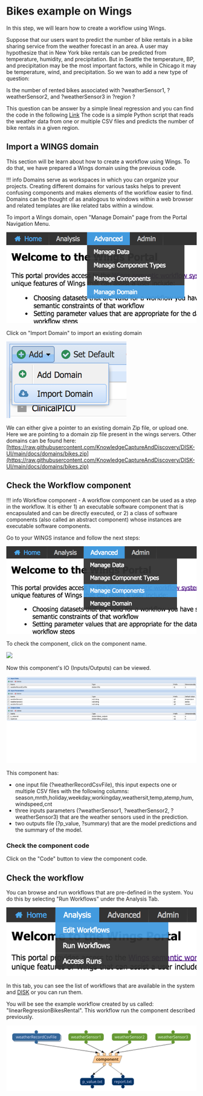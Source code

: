 # Bikes example on Wings

In this step, we will learn how to create a workflow using Wings.

Suppose that our users want to predict the number of bike rentals in a bike sharing service from the weather forecast in an area. A user may hypothesize that in New York bike rentals can be predicted from temperature, humidity, and precipitation. But in Seattle the temperature, BP, and precipitation may be the most important factors, while in Chicago it may be temperature, wind, and precipitation. So we wan to add a new type of question:

Is the number of rented bikes associated with ?weatherSensor1, ?weatherSensor2, and ?weatherSensor3 in ?region ?

This question can be answer by a simple lineal regression and you can find the code in the following [Link](https://github.com/KnowledgeCaptureAndDiscovery/bikes_rent_example/tree/1.0.1)
The code is a simple Python script that reads the weather data from one or multiple CSV files and predicts the number of bike rentals in a given region.

## Import a WINGS domain

This section will be learn about how to create a workflow using Wings.
To do that, we have prepared a Wings domain using the previous code. 

!!! info
    Domains serve as workspaces in which you can organize your projects. Creating different domains for various tasks helps to prevent confusing components and makes elements of the workflow easier to find. Domains can be thought of as analogous to windows within a web browser and related templates are like related tabs within a window. 

To import a Wings domain, open "Manage Domain" page from the Portal Navigation Menu.

![](../../figures/wings/domain/manage.png)

Click on "Import Domain" to import an existing domain

![](../../figures/wings/domain/import.png)

We can either give a pointer to an existing domain Zip file, or upload one. Here we are pointing to a domain zip file present in the wings servers. Other domains can be found here: [https://raw.githubusercontent.com/KnowledgeCaptureAndDiscovery/DISK-UI/main/docs/domains/bikes.zip](https://raw.githubusercontent.com/KnowledgeCaptureAndDiscovery/DISK-UI/main/docs/domains/bikes.zip)

## Check the Workflow component

!!! info
    Workflow component - A workflow component can be used as a step in the workflow. It is either 1) an executable software component that is encapsulated and can be directly executed, or 2) a class of software components (also called an abstract component) whose instances are executable software components. 

Go to your WINGS instance and follow the next steps:

![](../../figures/wings/component-click.png)

To check the component, click on the component name.

![](../../figures/wings/component.png)


Now this component's IO (Inputs/Outputs) can be viewed.

![](../../figures/wings/component/inputs.png)

This component has:

- one input file (?weatherRecordCsvFile), this input expects one or multiple CSV files with the following columns: season,mnth,holiday,weekday,workingday,weathersit,temp,atemp,hum,windspeed,cnt
- three inputs parameters (?weatherSensor1, ?weatherSensor2, ?weatherSensor3) that are the weather sensors used in the prediction.
- two outputs file (?p_value, ?summary) that are the model predictions and the summary of the model.

### Check the component code

Click on the "Code" button to view the component code.

## Check the workflow

You can browse and run workflows that are pre-defined in the system. You do this by selecting "Run Workflows" under the Analysis Tab. 

![](../../figures/wings/workflows/edit.png)

In this tab, you can see the list of workflows that are available in the system and [DISK](https://disk.isi.edu) or you can run them.


You will be see the example workflow created by us called: "linearRegressionBikesRental". This workflow run the component described previously.

![](../../figures/wings/workflows/bikes-component.svg)

